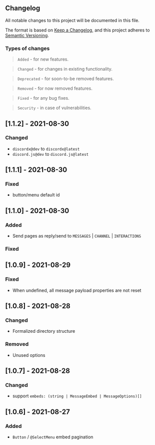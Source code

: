 ## Changelog

All notable changes to this project will be documented in this file.

The format is based on [Keep a Changelog](https://keepachangelog.com/en/1.0.0/),
and this project adheres to [Semantic Versioning](https://semver.org/spec/v2.0.0.html).

### Types of changes

> `Added` - for new features.

> `Changed` - for changes in existing functionality.

> `Deprecated` - for soon-to-be removed features.

> `Removed` - for now removed features.

> `Fixed` - for any bug fixes.

> `Security` - in case of vulnerabilities.

## [1.1.2] - 2021-08-30

### Changed

- `discordx@dev` to `discordx@latest`
- `discord.js@dev` to `discord.js@latest`

## [1.1.1] - 2021-08-30

### Fixed

- button/menu default id

## [1.1.0] - 2021-08-30

### Added

- Send pages as reply/send to `MESSAGES` | `CHANNEL` | `INTERACTIONS`

### Fixed

## [1.0.9] - 2021-08-29

### Fixed

- When undefined, all message payload properties are not reset

## [1.0.8] - 2021-08-28

### Changed

- Formalized directory structure

### Removed

- Unused options

## [1.0.7] - 2021-08-28

### Changed

- support `embeds: (string | MessageEmbed | MessageOptions)[]`

## [1.0.6] - 2021-08-27

### Added

- `Button` / `@SelectMenu` embed pagination
